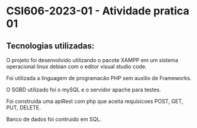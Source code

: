 # CSI606-2023-01 - Atividade pratica 01  

## Tecnologias utilizadas:

O projeto foi desenvolvido utilizando o pacote XAMPP em um sistema operacional linux debian com o editor visual studio code.

Foi utilizada a linguagem de programacão PHP sem auxilio de Frameworks.

O SGBD utilizado foi o mySQL e o servidor apache para testes.

Foi construida uma apiRest com php que aceita requisicoes POST, GET, PUT, DELETE.

Banco de dados foi contruido em SQL.